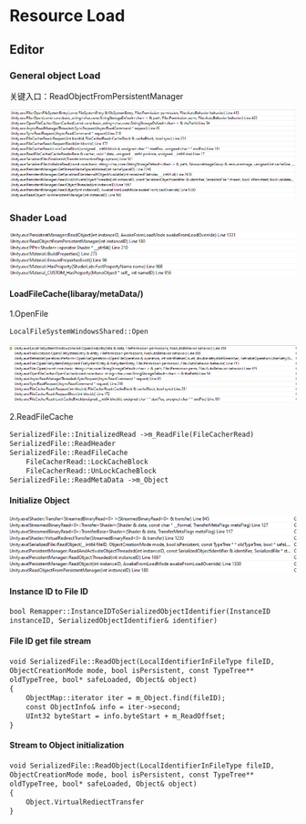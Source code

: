 # Resource Load

## Editor

### General object Load

关键入口：ReadObjectFromPersistentManager

![](../../../.gitbook/assets/image%20%28159%29.png)

### Shader Load

![Shader Load](../../../.gitbook/assets/image%20%28167%29.png)

#### LoadFileCache\(libaray/metaData/\)

1.OpenFile

```text
LocalFileSystemWindowsShared::Open
```

![OpenFile](../../../.gitbook/assets/image%20%28160%29.png)

2.ReadFileCache

```text
SerializedFile::InitializedRead ->m_ReadFile(FileCacherRead)
SerializedFile::ReadHeader
SerializedFile::ReadFileCache
    FileCacherRead::LockCacheBlock
    FileCacherRead::UnLockCacheBlock
SerializedFile::ReadMetaData ->m_Object
```

#### Initialize Object

![](../../../.gitbook/assets/image%20%28157%29.png)

#### Instance ID to File ID

```text
bool Remapper::InstanceIDToSerializedObjectIdentifier(InstanceID instanceID, SerializedObjectIdentifier& identifier)
```

#### File ID get file stream

```text
void SerializedFile::ReadObject(LocalIdentifierInFileType fileID, ObjectCreationMode mode, bool isPersistent, const TypeTree** oldTypeTree, bool* safeLoaded, Object& object)
{
    ObjectMap::iterator iter = m_Object.find(fileID);
    const ObjectInfo& info = iter->second;
    UInt32 byteStart = info.byteStart + m_ReadOffset;
}
```

#### Stream to Object initialization

```text
void SerializedFile::ReadObject(LocalIdentifierInFileType fileID, ObjectCreationMode mode, bool isPersistent, const TypeTree** oldTypeTree, bool* safeLoaded, Object& object)
{
    Object.VirtualRediectTransfer
}
```

